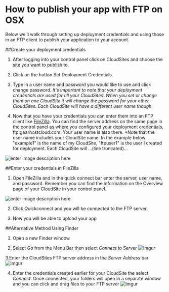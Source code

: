 How to publish your app with FTP on OSX
==================

Below we'll walk through setting up deployment credentials and using those in an FTP client to publish your application to your account. 

##Create your deployment credentials 

 1. After logging into your control panel click on CloudSites and choose the site you want to publish to. 
 
 2. Click on the button Set Deployment Credentials.
 
 3. Type in a user name and password you would like to use and click change password. *It's important to note that your deployment credentials are used for all your CloudSites. When you set or change them on one CloudSite it will change the password for your other CloudSites. Each CloudSite will have a different user name though.* 
 
 4. Now that you have your credentials you can enter them into an FTP client like [FileZilla](https://filezilla-project.org/download.php?type=client). You can find the server address on the same page in the control panel as where you configured your deployment credentials, ftp.gearhostcloud.com. Your user name is also there. *Note that the user name includes your CloudSite name. In the example below "example1" is the name of my CloudSite, "ftpuser1" is the user I created for deployment. Each CloudSite will ...(line truncated)...
 
 ![enter image description here](http://i.imgur.com/G4ifdqG.png)

##Enter your credentials in FileZilla

 1. Open FileZilla and in the quick connect bar enter the server, user name, and password. Remember you can find the information on the Overview page of your CloudSite in your control panel.
 
 ![enter image description here](http://i.imgur.com/WSXYvMe.png)
 
 2. Click Quickconnect and you will be connected to the FTP server. 
 
 3. Now you will be able to upload your app

##Alternative Method Using Finder

 1. Open a new Finder window

 2. Select *Go* from the Menu Bar then select *Connect to Server*
  ![Imgur](http://i.imgur.com/1U9IuI4.png)
 
 3.Enter the CloudSites FTP server address in the *Server Address* bar
  ![Imgur](http://i.imgur.com/6wDwy4f.png)

 4. Enter the credentials created earlier for your CloudSite the select *Connect*. Once connected, your folders will open in a separate window and you can click and drag files to your FTP server
  ![Imgur](http://i.imgur.com/iNm0yPu.png)
